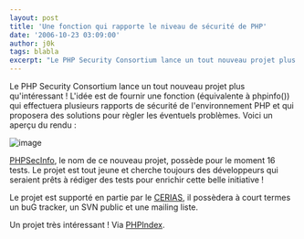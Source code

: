 ```yaml
---
layout: post
title: 'Une fonction qui rapporte le niveau de sécurité de PHP'
date: '2006-10-23 03:09:00'
author: j0k
tags: blabla
excerpt: "Le PHP Security Consortium lance un tout nouveau projet plus qu'intéressant !     \nL'idée est de fournir une fonction (équivalente à phpinfo()) qui effectuera plusieurs rapports de sécurité de l'environnement PHP et qui proposera des solutions pour règler les éventuels problèmes.   Voici un aperçu du rendu :  \n  \n )   \n  \n     …"
---
```


Le PHP Security Consortium lance un tout nouveau projet plus qu'intéressant !
L'idée est de fournir une fonction (équivalente à phpinfo()) qui effectuera plusieurs rapports de sécurité de l'environnement PHP et qui proposera des solutions pour règler les éventuels problèmes.   Voici un aperçu du rendu :

 ![image](http://phpsec.org/images/_phpsecinfo_ss.gif)

[PHPSecInfo](http://phpsec.org/projects/phpsecinfo/), le nom de ce nouveau projet, possède pour le moment 16 tests.   Le projet est tout jeune et cherche toujours des développeurs qui seraient prêts à rédiger des tests pour enrichir cette belle initiative !

Le projet est supporté en partie par le [CERIAS](http://www.cerias.purdue.edu/), il possèdera à court termes un buG tracker, un SVN public et une mailing liste.

Un projet très intéressant !   Via [PHPIndex](http://www.phpindex.com/index.php/2006/10/23/2555-php-security-consortium-lance-un-nouveau-produit).
